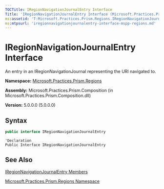 ```yaml
---
TOCTitle: IRegionNavigationJournalEntry Interface
Title: 'IRegionNavigationJournalEntry Interface (Microsoft.Practices.Prism.Regions)'
ms:assetid: 'T:Microsoft.Practices.Prism.Regions.IRegionNavigationJournalEntry'
ms:mtpsurl: 'iregionnavigationjournalentry-interface-mspp-regions.md'
---
```


# IRegionNavigationJournalEntry Interface

An entry in an IRegionNavigationJournal representing the URI navigated to.

**Namespace:** [Microsoft.Practices.Prism.Regions](mspp-regions-namespace)

**Assembly:** Microsoft.Practices.Prism.Composition (in Microsoft.Practices.Prism.Composition.dll)

**Version:** 5.0.0.0 (5.0.0.0)

## Syntax

```C#
public interface IRegionNavigationJournalEntry
```

```VB
'Declaration
Public Interface IRegionNavigationJournalEntry
```

## See Also

[IRegionNavigationJournalEntry Members](iregionnavigationjournalentry-members-mspp-regions)

[Microsoft.Practices.Prism.Regions Namespace](mspp-regions-namespace)